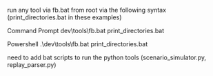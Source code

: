 run any tool via fb.bat from root via the following syntax (print_directories.bat in these examples)

Command Prompt
dev\tools\fb.bat print_directories.bat

Powershell
.\dev\tools\fb.bat print_directories.bat 

need to add bat scripts to run the python tools (scenario_simulator.py, replay_parser.py)